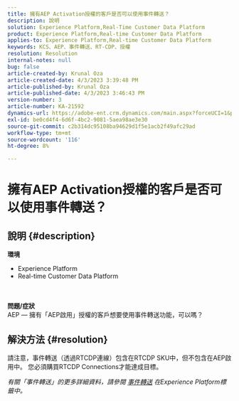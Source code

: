 ```yaml
---
title: 擁有AEP Activation授權的客戶是否可以使用事件轉送？
description: 說明
solution: Experience Platform,Real-Time Customer Data Platform
product: Experience Platform,Real-time Customer Data Platform
applies-to: Experience Platform,Real-time Customer Data Platform
keywords: KCS、AEP、事件轉送、RT-CDP、授權
resolution: Resolution
internal-notes: null
bug: false
article-created-by: Krunal Oza
article-created-date: 4/3/2023 3:39:48 PM
article-published-by: Krunal Oza
article-published-date: 4/3/2023 3:46:43 PM
version-number: 3
article-number: KA-21592
dynamics-url: https://adobe-ent.crm.dynamics.com/main.aspx?forceUCI=1&pagetype=entityrecord&etn=knowledgearticle&id=c35515be-35d2-ed11-a7c7-6045bd006b4b
exl-id: be0cd4f4-6d6f-4bc2-9081-5aea98ae3e30
source-git-commit: c2b314dc95108ba94629d1f5e1acb2f49afc29ad
workflow-type: tm+mt
source-wordcount: '116'
ht-degree: 8%

---
```


# 擁有AEP Activation授權的客戶是否可以使用事件轉送？

## 說明 {#description}

<b>環境</b>
- Experience Platform
- Real-time Customer Data Platform

<br> <br><b>問題/症狀</b><br>AEP — 擁有「AEP啟用」授權的客戶想要使用事件轉送功能，可以嗎？

## 解決方法 {#resolution}


請注意，事件轉送（透過RTCDP連線）包含在RTCDP SKU中，但不包含在AEP啟用中。
您必須購買RTCDP Connections才能達成目標。

*有關「事件轉送」的更多詳細資料，請參閱 [事件轉送](https://experienceleague.adobe.com/docs/experience-platform/tags/event-forwarding/overview.html?lang=en) 在Experience Platform標籤中。*
